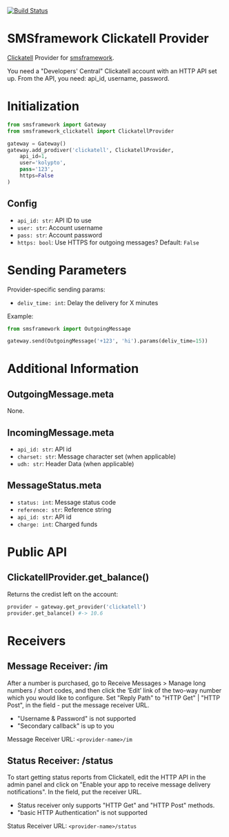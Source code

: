 [![Build Status](https://api.travis-ci.org/kolypto/py-smsframework-clickatell.png?branch=master)](https://travis-ci.org/kolypto/py-smsframework-clickatell)

SMSframework Clickatell Provider
================================

[Clickatell](https://www.clickatell.com/) Provider for [smsframework](https://pypi.python.org/pypi/smsframework/).

You need a "Developers' Central" Clickatell account with an HTTP API set up.
From the API, you need: api_id, username, password.






Initialization
==============

```python
from smsframework import Gateway
from smsframework_clickatell import ClickatellProvider

gateway = Gateway()
gateway.add_prodiver('clickatell', ClickatellProvider,
    api_id=1,
    user='kolypto',
    pass='123',
    https=False
)
```

Config
------
* `api_id: str`: API ID to use
* `user: str`: Account username
* `pass: str`: Account password
* `https: bool`: Use HTTPS for outgoing messages? Default: `False`






Sending Parameters
==================

Provider-specific sending params:

* `deliv_time: int`: Delay the delivery for X minutes

Example:

```python
from smsframework import OutgoingMessage

gateway.send(OutgoingMessage('+123', 'hi').params(deliv_time=15))
```






Additional Information
======================

OutgoingMessage.meta
--------------------
None.

IncomingMessage.meta
--------------------
* `api_id: str`: API id
* `charset: str`: Message character set (when applicable)
* `udh: str`: Header Data (when applicable)

MessageStatus.meta
------------------
* `status: int`: Message status code
* `reference: str`: Reference string
* `api_id: str`: API id
* `charge: int`: Charged funds






Public API
==========

ClickatellProvider.get_balance()
--------------------------------
Returns the credist left on the account:

```python
provider = gateway.get_provider('clickatell')
provider.get_balance() #-> 10.6
```






Receivers
=========

Message Receiver: /im
---------------------
After a number is purchased, go to Receive Messages > Manage long numbers / short codes, and then click the ‘Edit’
link of the two-way number which you would like to configure. Set "Reply Path" to "HTTP Get" | "HTTP Post",
in the field - put the message receiver URL.

* "Username & Password" is not supported
* "Secondary callback" is up to you

Message Receiver URL: `<provider-name>/im`

Status Receiver: /status
------------------------
To start getting status reports from Clickatell, edit the  HTTP API in the admin panel and click on
"Enable your app to receive message delivery notifications".
In the field, put the receiver URL.

* Status receiver only supports "HTTP Get" and "HTTP Post" methods.
* "basic HTTP Authentication" is not supported

Status Receiver URL: `<provider-name>/status`


